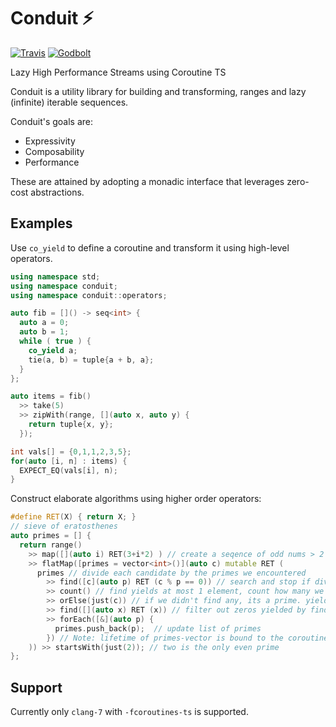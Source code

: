 # Conduit ⚡

[![Travis](https://img.shields.io/travis/LoopPerfect/conduit.svg)](https://travis-ci.org/LoopPerfect/conduit) [![Godbolt](https://img.shields.io/badge/Godbolt-playground-blue.svg)](https://godbolt.org/z/7cYRQ5)

Lazy High Performance Streams using Coroutine TS

Conduit is a utility library for building and transforming, ranges and lazy (infinite) iterable sequences. 

Conduit's goals are:
- Expressivity 
- Composability
- Performance

These are attained by adopting a monadic interface that leverages zero-cost abstractions.

## Examples

Use `co_yield` to define a coroutine and transform it using high-level operators.

```c++
using namespace std;
using namespace conduit;
using namespace conduit::operators;

auto fib = []() -> seq<int> {
  auto a = 0; 
  auto b = 1;
  while ( true ) {
    co_yield a;
    tie(a, b) = tuple{a + b, a};
  }
};

auto items = fib() 
  >> take(5)
  >> zipWith(range, [](auto x, auto y) { 
    return tuple{x, y};
  });

int vals[] = {0,1,1,2,3,5};
for(auto [i, n] : items) {
  EXPECT_EQ(vals[i], n);
}

```

Construct elaborate algorithms using higher order operators:

```c++
#define RET(X) { return X; }
// sieve of eratosthenes
auto primes = [] {
  return range()
    >> map([](auto i) RET(3+i*2) ) // create a seqence of odd nums > 2
    >> flatMap([primes = vector<int>()](auto c) mutable RET ( 
      primes // divide each candidate by the primes we encountered
        >> find([c](auto p) RET (c % p == 0)) // search and stop if divisible
        >> count() // find yields at most 1 element, count how many we got (starts with zero)
        >> orElse(just(c)) // if we didn't find any, its a prime. yield it
        >> find([](auto x) RET (x)) // filter out zeros yielded by find+count or take prime
        >> forEach([&](auto p) {
          primes.push_back(p);  // update list of primes
        }) // Note: lifetime of primes-vector is bound to the coroutine  
    )) >> startsWith(just(2)); // two is the only even prime
};
```

## Support

Currently only `clang-7` with `-fcoroutines-ts` is supported.
